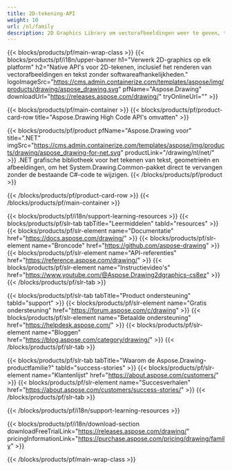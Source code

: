```yaml
---
title: 2D-tekening-API
weight: 10
url: /nl/family
description: 2D Graphics Library om vectorafbeeldingen weer te geven, tekst weer te geven en tekenresultaten op te slaan in veelgebruikte grafische bestandsformaten
---
```


{{< blocks/products/pf/main-wrap-class >}}
{{< blocks/products/pf/i18n/upper-banner h1="Verwerk 2D-graphics op elk platform" h2="Native API's voor 2D-tekenen, inclusief het renderen van vectorafbeeldingen en tekst zonder softwareafhankelijkheden." logoImageSrc="https://cms.admin.containerize.com/templates/aspose/img/products/drawing/aspose_drawing.svg" pfName="Aspose.Drawing" downloadUrl="https://releases.aspose.com/drawing/" tryOnlineUrl="" >}}

{{< blocks/products/pf/main-container >}}
{{< blocks/products/pf/product-card-row title="Aspose.Drawing High Code API's omvatten" >}}

{{< blocks/products/pf/product pfName="Aspose.Drawing voor" title=".NET" imgSrc="https://cms.admin.containerize.com/templates/aspose/img/products/drawing/aspose_drawing-for-net.svg" productLink="/drawing/nl/net/" >}}
.NET grafische bibliotheek voor het tekenen van tekst, geometrieën en afbeeldingen, om het System.Drawing.Common-pakket direct te vervangen zonder de bestaande C#-code te wijzigen.
{{< /blocks/products/pf/product >}}

{{< /blocks/products/pf/product-card-row >}}
{{< /blocks/products/pf/main-container >}}

{{< blocks/products/pf/i18n/support-learning-resources >}}
{{< blocks/products/pf/slr-tab tabTitle="Leermiddelen" tabId="resources" >}}
{{< blocks/products/pf/slr-element name="Documentatie" href="https://docs.aspose.com/drawing/" >}}
{{< blocks/products/pf/slr-element name="Broncode" href="https://github.com/aspose-drawing" >}}
{{< blocks/products/pf/slr-element name="API-referenties" href="https://reference.aspose.com/drawing/" >}}
{{< blocks/products/pf/slr-element name="Instructievideo's" href="https://www.youtube.com/@Aspose.Drawing2dgraphics-cs8ez" >}}
{{< /blocks/products/pf/slr-tab >}}

{{< blocks/products/pf/slr-tab tabTitle="Product ondersteuning" tabId="support" >}}
{{< blocks/products/pf/slr-element name="Gratis ondersteuning" href="https://forum.aspose.com/c/drawing" >}}
{{< blocks/products/pf/slr-element name="Betaalde ondersteuning" href="https://helpdesk.aspose.com/" >}}
{{< blocks/products/pf/slr-element name="Bloggen" href="https://blog.aspose.com/category/drawing/" >}}
{{< /blocks/products/pf/slr-tab >}}

{{< blocks/products/pf/slr-tab tabTitle="Waarom de Aspose.Drawing-productfamilie?" tabId="success-stories" >}}
{{< blocks/products/pf/slr-element name="Klantenlijst" href="https://about.aspose.com/customers/" >}}
{{< blocks/products/pf/slr-element name="Succesverhalen" href="https://about.aspose.com/customers/success-stories/" >}}
{{< /blocks/products/pf/slr-tab >}}

{{< /blocks/products/pf/i18n/support-learning-resources >}}

{{< blocks/products/pf/i18n/download-section downloadFreeTrialLink="https://releases.aspose.com/drawing/" pricingInformationLink="https://purchase.aspose.com/pricing/drawing/family" >}}

{{< /blocks/products/pf/main-wrap-class >}}
